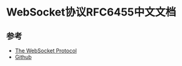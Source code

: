 # WebSocket协议RFC6455中文文档




## 参考

- [The WebSocket Protocol](https://tools.ietf.org/html/rfc6455)
- [Github](https://github.com/HJava/myBlog/blob/master/WebSocket%20%E5%8D%8F%E8%AE%AE%20RFC%20%E6%96%87%E6%A1%A3%EF%BC%88%E5%85%A8%E4%B8%AD%E6%96%87%E7%BF%BB%E8%AF%91%EF%BC%89.md)
